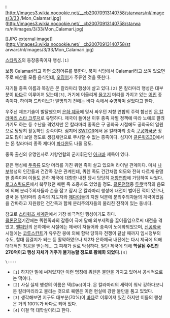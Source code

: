 ![http://images3.wikia.nocookie.net/__cb20070913140758/starwars/nl/images/3/33
/Mon_Calamari.jpg](http://images3.wikia.nocookie.net/__cb20070913140758/starwa
rs/nl/images/3/33/Mon_Calamari.jpg)

[[JPG external image]](http://images3.wikia.nocookie.net/__cb20070913140758/st
arwars/nl/images/3/33/Mon_Calamari.jpg)

[스타워즈](%EC%8A%A4%ED%83%80%EC%9B%8C%EC%A6%88.md)의 등장종족이자 행성.`[1]`

보통 Calamari라고 하면 오징어류를 뜻한다. 북미 식당에서 Calamari라고 쓰여 있으면 주로 해산물 모듬 음식인데,
[오징어](%EC%98%A4%EC%A7%95%EC%96%B4.md)가 주류인 것을 뜻한다.

자기들 종족 이름과 똑같은 몬 칼라마리 행성에 살고 있다.`[2]` 몬 칼라마리 행성은 대부분이
[바다](%EB%B0%94%EB%8B%A4.md)로 이루어져 있는데`[3]`, 거기에 어울리게
[물고기](%EB%AC%BC%EA%B3%A0%EA%B8%B0.md) 머리를 가지고 있는
[어인](%EC%96%B4%EC%9D%B8.md) 종족이다. 하이퍼 드라이브가 발명되기 전에는 바다 속에서 수영하며 살았다고 한다.

우주선 제조기술이 발달했으며 [은하 제국](%EC%9D%80%ED%95%98%20%EC%A0%9C%EA%B5%AD.md)에 맞서 싸우던
저항 연합의 주력 함선인 [몬 칼라마리 스타 크루저](%EB%AA%AC%20%EC%B9%BC%EB%9D%BC%EB%A7%88%EB%A6%AC%20%EC%8A%A4%ED%83%80%20%ED%81%AC%EB%A3%A8%EC%A0%80.md)로 유명하다. 제국이 들어선 이후
종족 차별 정책에 따라 노예로 팔려가기도 하는 등 수난을 겪었지만 몬 칼라마리 종족은 구 공화국 시절에도 공화국의 일원으로 당당히 활동하던
종족이다. 심지어 [SWTOR](%EC%8A%A4%ED%83%80%EC%9B%8C%EC%A6%88%3A%20%EA%B5%AC%EA%B3%B5%ED%99%94%EA%B5%AD.md)에서 몬 칼라마리 종족 [구공화국군](%EC%9D%80%ED%95%98%EA%B3%B5%ED%99%94%EA%B5%AD.md) 장교도 많이 보일 정도로
생김새만으로 무시할 수 없는 종족이다. 심지어 [클론워즈3D](%ED%81%B4%EB%A1%A0%EC%9B%8C%EC%A6%88.md)에서는 몬 칼라마리 종족 제다이
[파다완](%ED%8C%8C%EB%8B%A4%EC%99%84.md)도 나올 정도.

종족 출신의 유명인사로 저항연합의 군지휘관인 [아크바](%EC%95%84%ED%81%AC%EB%B0%94.md) 제독이 있다.

같은 행성에 [두족류](%EB%91%90%EC%A1%B1%EB%A5%98.md) 모양 머리를 가진 쿼렌 족이 살고 있으며 라이벌
관계이다. 마치 [나부](%EB%82%98%EB%B6%80.md)행성의 인간들과 건간족 같은 관계인데, 쿼렌 족도 건간처럼 외모와 전혀
다르게 용맹한 종족이며 이들도 은하 제국에 대항한 내전 당시 당당히 [저항연합](%EC%A0%80%ED%95%AD%20%EC%97%B0%ED%95%A9.md)에 가담하여 싸웠다. [로그스쿼드론](%EB%A1%9C%EA%B7%B8%20%EC%8A%A4%EC%BF%BC%EB%93%9C%EB%A1%A0.md)에서 복무했던
퀘렌 족 조종사도 있었을 정도. [클론전쟁](%ED%81%B4%EB%A1%A0%EC%A0%84%EC%9F%81.md)중
[두쿠](%EB%91%90%EC%BF%A0.md)백작의 음모에 의해 분리주의자들과 손을 잡고 잠시 몬 칼라마리 행성에 내전이 벌어진
적이 있으나, 결국 몬 칼라마리 종족의 지도자와 [제다이](%EC%A0%9C%EB%8B%A4%EC%9D%B4.md)들의 지원 덕분에
분리주의자들의 계략이었음을 간파하고 지원왔던 건간족과 함께 분리주의자들의 물리친 전적이 있는 동네다.

참고로 [스타워즈 세계관](%ED%99%95%EC%9E%A5%20%EC%84%B8%EA%B3%84%EA%B4%80.md)에서 가장
비극적인 행성이기도 하다.  
[클론전쟁](%ED%81%B4%EB%A1%A0%EC%A0%84%EC%9F%81.md)기간에는 쿼렌족과의 갈등이 극에 달해 외부세력을
끌어들임으로써 내전을 겪었고, [팰퍼틴](%ED%8C%B0%ED%8D%BC%ED%8B%B4.md)의 은하제국 시절에는 제국이 쳐들어와
종족이 노예화되었으며, [신공화국](%EC%8B%A0%20%EA%B3%B5%ED%99%94%EA%B5%AD.md) 시절에는
[코루스칸트](%EC%BD%94%EB%A3%A8%EC%8A%A4%EC%B9%B8%ED%8A%B8.md)가 유우잔 봉에 의해 함락 당하자
전쟁이 끝날 때까지 임시정부의 수도, 함대 집결지가 되는 등 활약하였으나 제2차 은하제국 내전에는 다시 제국에 의해 대대적인 침공을
받는데... 그 피해가 실로 막심하다. 일단 제국에 의해 **학살된 주민만 270억이고 행성 자체가 거주가 불가능할 정도로 황폐화
되었다.**`[4]`  

`\----`

  * `[1]` 하지만 밑에 써져있지만 이런 명칭에 쿼렌은 불만을 가지고 있어서 공식적으로는 댁이다.
  * `[2]` 사실 실제 행성의 이름은 댁(Dac)이다. 몬 칼라마리의 세력이 워낙 강하다보니 몬 칼라마리라고 불리는 것으로 퀘렌은 이런 현실에 강한 불만을 품고 있었다.
  * `[3]` 생각해보면 지구도 대부분(70%)이 [바다](%EB%B0%94%EB%8B%A4.md)로 이루어져 있긴 하지만 이들의 행성은 거의 100%가 바다로 되어 있다.
  * `[4]` 이걸 댁 대학살이라고 한다.

